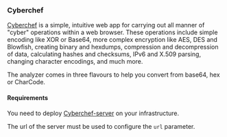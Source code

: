 ### Cyberchef
[Cyberchef](https://gchq.github.io/CyberChef/) is a simple, intuitive web app for carrying out all manner of "cyber" operations within a web browser. These operations include simple encoding like XOR or Base64, more complex encryption like AES, DES and Blowfish, creating binary and hexdumps, compression and decompression of data, calculating hashes and checksums, IPv6 and X.509 parsing, changing character encodings, and much more.

The analyzer comes in three flavours to help you convert from base64, hex or CharCode.

#### Requirements
You need to deploy [Cyberchef-server](https://github.com/gchq/CyberChef-server) on your infrastructure.

The url of the server must be used to configure the `url` parameter.
